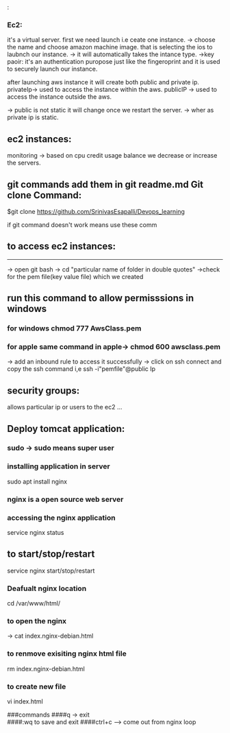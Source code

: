 :

### Ec2:
it's a virtual server. first we need launch i.e ceate one instance.
-> choose the name and  choose amazon machine image. that is selecting the ios to laubnch our instance.
-> it will automatically takes the intance type.
->key paoir: it's an authentication puropose just like the fingeroprint and it is used to securely launch our instance.

after launching aws instance it will create both public and private ip.
privateIp-> used to access the instance within the aws.
publicIP -> used to access the instance outside the aws.


-> public is not static it will change once we restart the server.
-> wher as private ip is static.


## ec2 instances: 
monitoring -> based on cpu credit usage balance we decrease or increase the servers.




git commands add them in git readme.md
Git clone Command:
---------------------

 $git clone https://github.com/SrinivasEsapalli/Devops_learning



if git command doesn't work  means use these comm


## to access ec2 instances:
--------------------------
-> open git bash
-> cd "particular name of folder in double quotes"
->check for the pem file(key value file) which we created
## run this command to allow permisssions in windows
### for windows chmod 777 AwsClass.pem 
### for apple same command in apple-> chmod 600 awsclass.pem

-> add an inbound rule to access it successfully
-> click on ssh connect and copy the ssh command i,e ssh -i"pemfile"@public Ip 


## security groups:
allows particular ip or users to the ec2 ...



## Deploy tomcat application:


### sudo -> sudo means super user

### installing application in server
sudo apt install nginx  
### nginx is a open source web server

### accessing the nginx application
service nginx status

 ## to start/stop/restart 
 service nginx start/stop/restart




### Deafualt nginx location
cd /var/www/html/
### to open the nginx  
-> cat index.nginx-debian.html   

### to renmove exisiting nginx html file 
rm index.nginx-debian.html

### to create new file
vi index.html

###commands
####q -> exit  
####:wq to save and exit
####ctrl+c --> come out from nginx loop
